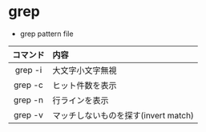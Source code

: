 # grep

* grep pattern file

|コマンド|内容|
|:------------:|:-----------|
|grep -i|大文字小文字無視|
|grep -c|ヒット件数を表示|
|grep -n|行ラインを表示|
|grep -v|マッチしないものを探す(invert match)|


